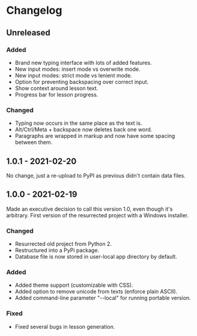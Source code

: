 # Changelog

## Unreleased

### Added
- Brand new typing interface with lots of added features.
- New input modes: insert mode vs overwrite mode.
- New input modes: strict mode vs lenient mode.
- Option for preventing backspacing over correct input.
- Show context around lesson text.
- Progress bar for lesson progress.

### Changed
- Typing now occurs in the same place as the text is.
- Alt/Ctrl/Meta + backspace now deletes back one word.
- Paragraphs are wrapped in markup and now have some spacing between
  them.

## 1.0.1 - 2021-02-20

No change, just a re-upload to PyPI as previous didn't contain data
files.

## 1.0.0 - 2021-02-19

Made an executive decision to call this version 1.0, even though it's
arbitrary. First version of the resurrected project with a Windows
installer.

### Changed
- Resurrected old project from Python 2.
- Restructured into a PyPi package.
- Database file is now stored in user-local app directory by default.

### Added
- Added theme support (customizable with CSS).
- Added option to remove unicode from texts (enforce plain ASCII).
- Added command-line parameter "--local" for running portable version.

### Fixed
- Fixed several bugs in lesson generation.
